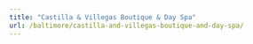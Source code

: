 ```yaml
---
title: "Castilla & Villegas Boutique & Day Spa"
url: /baltimore/castilla-and-villegas-boutique-and-day-spa/
---
```

